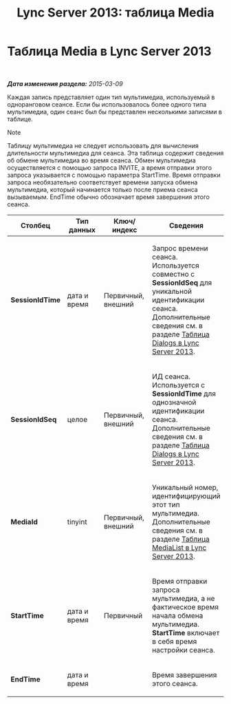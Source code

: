 ﻿---
title: 'Lync Server 2013: таблица Media'
TOCTitle: Таблица Media
ms:assetid: 1e1b427f-59b5-4564-bde5-1002a80439ee
ms:mtpsurl: https://technet.microsoft.com/ru-ru/library/Gg398268(v=OCS.15)
ms:contentKeyID: 49309129
ms.date: 05/19/2016
mtps_version: v=OCS.15
ms.translationtype: HT
---

# Таблица Media в Lync Server 2013

 

_**Дата изменения раздела:** 2015-03-09_

Каждая запись представляет один тип мультимедиа, используемый в одноранговом сеансе. Если бы использовалось более одного типа мультимедиа, один сеанс был бы представлен несколькими записями в таблице.

> [!NOTE]  
> Таблицу мультимедиа не следует использовать для вычисления длительности мультимедиа для сеанса. Эта таблица содержит сведения об обмене мультимедиа во время сеанса. Обмен мультимедиа осуществляется с помощью запроса INVITE, а время отправки этого запроса указывается с помощью параметра StartTime. Время отправки запроса необязательно соответствует времени запуска обмена мультимедиа, который начинается только после приема сеанса вызываемым. EndTime обычно обозначает время завершения этого сеанса.


<table>
<colgroup>
<col style="width: 25%" />
<col style="width: 25%" />
<col style="width: 25%" />
<col style="width: 25%" />
</colgroup>
<thead>
<tr class="header">
<th>Столбец</th>
<th>Тип данных</th>
<th>Ключ/индекс</th>
<th>Сведения</th>
</tr>
</thead>
<tbody>
<tr class="odd">
<td><p><strong>SessionIdTime</strong></p></td>
<td><p>дата и время</p></td>
<td><p>Первичный, внешний</p></td>
<td><p>Запрос времени сеанса. Используется совместно с <strong>SessionIdSeq</strong> для уникальной идентификации сеанса. Дополнительные сведения см. в разделе <a href="lync-server-2013-dialogs-table.md">Таблица Dialogs в Lync Server 2013</a>.</p></td>
</tr>
<tr class="even">
<td><p><strong>SessionIdSeq</strong></p></td>
<td><p>целое</p></td>
<td><p>Первичный, внешний</p></td>
<td><p>ИД сеанса. Используется с <strong>SessionIdTime</strong> для однозначной идентификации сеанса. Дополнительные сведения см. в разделе <a href="lync-server-2013-dialogs-table.md">Таблица Dialogs в Lync Server 2013</a>.</p></td>
</tr>
<tr class="odd">
<td><p><strong>MediaId</strong></p></td>
<td><p>tinyint</p></td>
<td><p>Первичный, внешний</p></td>
<td><p>Уникальный номер, идентифицирующий этот тип мультимедиа. Дополнительные сведения см. в разделе <a href="lync-server-2013-medialist-table.md">Таблица MediaList в Lync Server 2013</a>.</p></td>
</tr>
<tr class="even">
<td><p><strong>StartTime</strong></p></td>
<td><p>дата и время</p></td>
<td><p>Первичный</p></td>
<td><p>Время отправки запроса мультимедиа, а не фактическое время начала обмена мультимедиа. <strong>StartTime</strong> включает в себя время настройки сеанса.</p></td>
</tr>
<tr class="odd">
<td><p><strong>EndTime</strong></p></td>
<td><p>дата и время</p></td>
<td><p></p></td>
<td><p>Время завершения этого сеанса.</p></td>
</tr>
</tbody>
</table>

